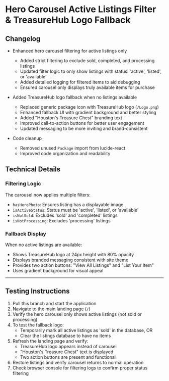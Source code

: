 # Hero Carousel Active Listings Filter & TreasureHub Logo Fallback

## Changelog

- Enhanced hero carousel filtering for active listings only
  - Added strict filtering to exclude sold, completed, and processing listings
  - Updated filter logic to only show listings with status: 'active', 'listed', or 'available'
  - Added detailed logging for filtered items to aid debugging
  - Ensured carousel only displays truly available items for purchase

- Added TreasureHub logo fallback when no listings available
  - Replaced generic package icon with TreasureHub logo (`/Logo.png`)
  - Enhanced fallback UI with gradient background and better styling
  - Added "Houston's Treasure Chest" branding text
  - Improved call-to-action buttons for better user engagement
  - Updated messaging to be more inviting and brand-consistent

- Code cleanup
  - Removed unused `Package` import from lucide-react
  - Improved code organization and readability

## Technical Details

### Filtering Logic
The carousel now applies multiple filters:
- `hasHeroPhoto`: Ensures listing has a displayable image
- `isActiveStatus`: Status must be 'active', 'listed', or 'available'
- `isNotSold`: Excludes 'sold' and 'completed' listings
- `isNotProcessing`: Excludes 'processing' listings

### Fallback Display
When no active listings are available:
- Shows TreasureHub logo at 24px height with 80% opacity
- Displays branded messaging consistent with site theme
- Provides two action buttons: "View All Listings" and "List Your Item"
- Uses gradient background for visual appeal

---

## Testing Instructions

1. Pull this branch and start the application
2. Navigate to the main landing page (`/`)
3. Verify the hero carousel only shows active listings (not sold or processing)
4. To test the fallback logo:
   - Temporarily mark all active listings as 'sold' in the database, OR
   - Clear the listings database to have no items
5. Refresh the landing page and verify:
   - TreasureHub logo appears instead of carousel
   - "Houston's Treasure Chest" text is displayed
   - Two action buttons are present and functional
6. Restore listings and verify carousel returns to normal operation
7. Check browser console for filtering logs to confirm proper status filtering
